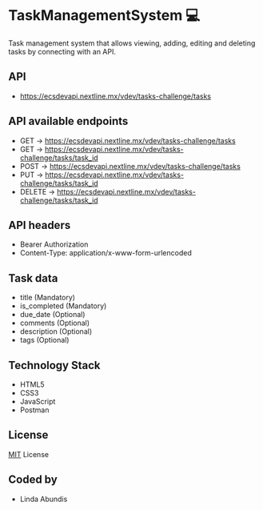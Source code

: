 # TaskManagementSystem 💻
Task management system that allows viewing, adding, editing and deleting tasks by connecting with an API.

## API
* https://ecsdevapi.nextline.mx/vdev/tasks-challenge/tasks

## API available endpoints
* GET -> https://ecsdevapi.nextline.mx/vdev/tasks-challenge/tasks
* GET -> https://ecsdevapi.nextline.mx/vdev/tasks-challenge/tasks/task_id
* POST -> https://ecsdevapi.nextline.mx/vdev/tasks-challenge/tasks
* PUT -> https://ecsdevapi.nextline.mx/vdev/tasks-challenge/tasks/task_id
* DELETE -> https://ecsdevapi.nextline.mx/vdev/tasks-challenge/tasks/task_id


## API headers
* Bearer Authorization
* Content-Type: application/x-www-form-urlencoded


## Task data
* title (Mandatory)
* is_completed (Mandatory)
* due_date (Optional)
* comments (Optional)
* description (Optional)
* tags (Optional)


## Technology Stack
* HTML5
* CSS3
* JavaScript
* Postman


## License
[MIT](https://github.com/git/git-scm.com/blob/main/MIT-LICENSE.txt) License


## Coded by
* Linda Abundis

